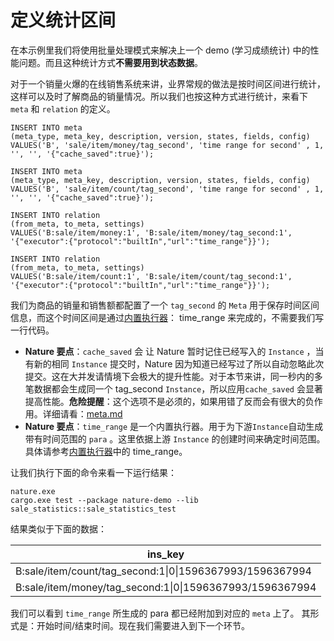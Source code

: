 # 定义统计区间

在本示例里我们将使用批量处理模式来解决上一个 demo (学习成绩统计) 中的性能问题。而且这种统计方式**不需要用到状态数据**。

对于一个销量火爆的在线销售系统来讲，业界常规的做法是按时间区间进行统计，这样可以及时了解商品的销量情况。所以我们也按这种方式进行统计，来看下 `meta` 和 `relation` 的定义。

```mysql
INSERT INTO meta
(meta_type, meta_key, description, version, states, fields, config)
VALUES('B', 'sale/item/money/tag_second', 'time range for second' , 1, '', '', '{"cache_saved":true}');

INSERT INTO meta
(meta_type, meta_key, description, version, states, fields, config)
VALUES('B', 'sale/item/count/tag_second', 'time range for second' , 1, '', '', '{"cache_saved":true}');

INSERT INTO relation
(from_meta, to_meta, settings)
VALUES('B:sale/item/money:1', 'B:sale/item/money/tag_second:1', '{"executor":{"protocol":"builtIn","url":"time_range"}}');

INSERT INTO relation
(from_meta, to_meta, settings)
VALUES('B:sale/item/count:1', 'B:sale/item/count/tag_second:1', '{"executor":{"protocol":"builtIn","url":"time_range"}}');
```

我们为商品的销量和销售额都配置了一个 `tag_second` 的 `Meta` 用于保存时间区间信息，而这个时间区间是通过[内置执行器](https://github.com/llxxbb/Nature/blob/master/doc/ZH/help/build-in.md)： time_range 来完成的，不需要我们写一行代码。

- **Nature 要点**：`cache_saved` 会 让 Nature 暂时记住已经写入的 `Instance` ，当有新的相同 `Instance` 提交时，Nature 因为知道已经写过了所以自动忽略此次提交。这在大并发请情境下会极大的提升性能。对于本节来讲，同一秒内的多笔数据都会生成同一个 tag_second `Instance`，所以应用`cache_saved` 会显著提高性能。**危险提醒**：这个选项不是必须的，如果用错了反而会有很大的负作用。详细请看：[meta.md](https://github.com/llxxbb/Nature/blob/master/doc/ZH/help/meta.md)
- **Nature 要点**：`time_range`  是一个内置执行器。用于为下游`Instance`自动生成带有时间范围的 `para` 。这里依据上游 `Instance` 的创建时间来确定时间范围。具体请参考[内置执行器](https://github.com/llxxbb/Nature/blob/master/doc/ZH/help/build-in.md)中的 time_range。

让我们执行下面的命令来看一下运行结果：

```shell
nature.exe
cargo.exe test --package nature-demo --lib sale_statistics::sale_statistics_test
```

结果类似于下面的数据：

| ins_key                                                  |
| -------------------------------------------------------- |
| B:sale/item/count/tag_second:1\|0\|1596367993/1596367994 |
| B:sale/item/money/tag_second:1\|0\|1596367993/1596367994 |

我们可以看到 `time_range` 所生成的 para 都已经附加到对应的 `meta` 上了。 其形式是：开始时间/结束时间。现在我们需要进入到下一个环节。
